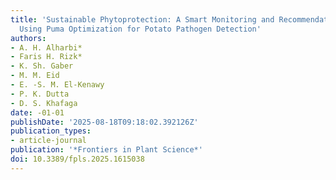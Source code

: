 ```yaml
---
title: 'Sustainable Phytoprotection: A Smart Monitoring and Recommendation Framework
  Using Puma Optimization for Potato Pathogen Detection'
authors:
- A. H. Alharbi*
- Faris H. Rizk*
- K. Sh. Gaber
- M. M. Eid
- E. -S. M. El-Kenawy
- P. K. Dutta
- D. S. Khafaga
date: -01-01
publishDate: '2025-08-18T09:18:02.392126Z'
publication_types:
- article-journal
publication: '*Frontiers in Plant Science*'
doi: 10.3389/fpls.2025.1615038
---
```

